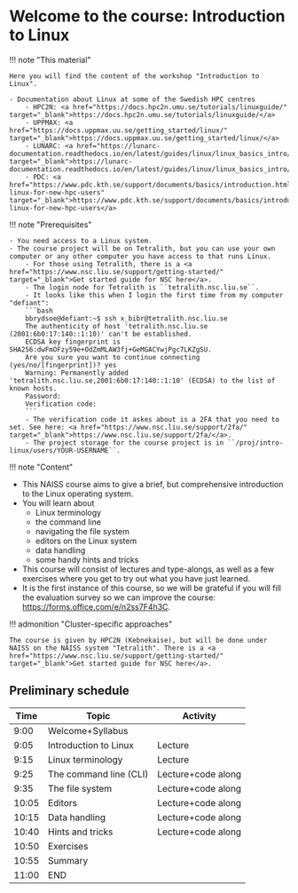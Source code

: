 # Welcome to the course: Introduction to Linux

!!! note "This material"
   
    Here you will find the content of the workshop "Introduction to Linux". 
   
    - Documentation about Linux at some of the Swedish HPC centres 
        - HPC2N: <a href="https://docs.hpc2n.umu.se/tutorials/linuxguide/" target="_blank">https://docs.hpc2n.umu.se/tutorials/linuxguide/</a>
        - UPPMAX: <a href="https://docs.uppmax.uu.se/getting_started/linux/" target="_blank">https://docs.uppmax.uu.se/getting_started/linux/</a>
        - LUNARC: <a href="https://lunarc-documentation.readthedocs.io/en/latest/guides/linux/linux_basics_intro/" target="_blank">https://lunarc-documentation.readthedocs.io/en/latest/guides/linux/linux_basics_intro/</a>
        - PDC: <a href="https://www.pdc.kth.se/support/documents/basics/introduction.html#basic-linux-for-new-hpc-users" target="_blank">https://www.pdc.kth.se/support/documents/basics/introduction.html#basic-linux-for-new-hpc-users</a> 

!!! note "Prerequisites"

    - You need access to a Linux system. 
    - The course project will be on Tetralith, but you can use your own computer or any other computer you have access to that runs Linux. 
        - For those using Tetralith, there is a <a href="https://www.nsc.liu.se/support/getting-started/" target="_blank">Get started guide for NSC here</a>. 
        - The login node for Tetralith is ``tetralith.nsc.liu.se``. 
        - It looks like this when I login the first time from my computer "defiant":
        ```bash
        bbrydsoe@defiant:~$ ssh x_bibr@tetralith.nsc.liu.se
        The authenticity of host 'tetralith.nsc.liu.se (2001:6b0:17:140::1:10)' can't be established.
        ECDSA key fingerprint is SHA256:dwFmOFzy59e+OdZmMLAW3fj+GeMGACYwjPgc7LKZgSU.
        Are you sure you want to continue connecting (yes/no/[fingerprint])? yes
        Warning: Permanently added 'tetralith.nsc.liu.se,2001:6b0:17:140::1:10' (ECDSA) to the list of known hosts.
        Password: 
        Verification code: 
        ```
        - The verification code it askes about is a 2FA that you need to set. See here: <a href="https://www.nsc.liu.se/support/2fa/" target="_blank">https://www.nsc.liu.se/support/2fa/</a>.
        - The project storage for the course project is in ``/proj/intro-linux/users/YOUR-USERNAME``. 

!!! note "Content"

   - This NAISS course aims to give a brief, but comprehensive introduction to the Linux operating system.
   - You will learn about
      - Linux terminology
      - the command line
      - navigating the file system
      - editors on the Linux system 
      - data handling
      - some handy hints and tricks 
   - This course will consist of lectures and type-alongs, as well as a few exercises where you get to try out what you have just learned.    
   - It is the first instance of this course, so we will be grateful if you will fill the evaluation survey so we can improve the course: <a href="https://forms.office.com/e/n2ss7F4h3C" target="_blank">https://forms.office.com/e/n2ss7F4h3C</a>. 

!!! admonition "Cluster-specific approaches"

    The course is given by HPC2N (Kebnekaise), but will be done under NAISS on the NAISS system "Tetralith". There is a <a href="https://www.nsc.liu.se/support/getting-started/" target="_blank">Get started guide for NSC here</a>.   

## Preliminary schedule


| Time | Topic | Activity | 
| ---- | ----- | -------- |
| 9:00 | Welcome+Syllabus | |
| 9:05 | Introduction to Linux | Lecture | 
| 9:15 | Linux terminology | Lecture | 
| 9:25 | The command line (CLI) | Lecture+code along | 
| 9:35 | The file system | Lecture+code along |
| 10:05 | Editors | Lecture+code along|  
| 10:15 | Data handling | Lecture+code along | 
| 10:40 | Hints and tricks | Lecture+code along | 
| 10:50 | Exercises | |
| 10:55 | Summary   | | 
| 11:00 | END | |  
